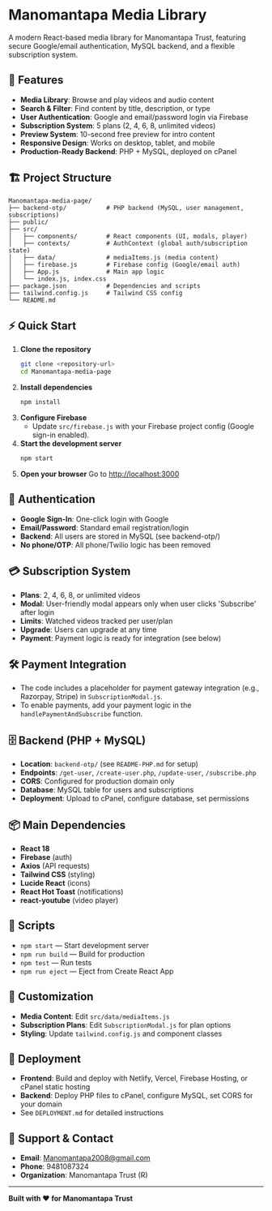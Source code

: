 # Manomantapa Media Library

A modern React-based media library for Manomantapa Trust, featuring secure Google/email authentication, MySQL backend, and a flexible subscription system.

## 🚀 Features
- **Media Library**: Browse and play videos and audio content
- **Search & Filter**: Find content by title, description, or type
- **User Authentication**: Google and email/password login via Firebase
- **Subscription System**: 5 plans (2, 4, 6, 8, unlimited videos)
- **Preview System**: 10-second free preview for intro content
- **Responsive Design**: Works on desktop, tablet, and mobile
- **Production-Ready Backend**: PHP + MySQL, deployed on cPanel

## 🏗️ Project Structure
```
Manomantapa-media-page/
├── backend-otp/           # PHP backend (MySQL, user management, subscriptions)
├── public/
├── src/
│   ├── components/        # React components (UI, modals, player)
│   ├── contexts/          # AuthContext (global auth/subscription state)
│   ├── data/              # mediaItems.js (media content)
│   ├── firebase.js        # Firebase config (Google/email auth)
│   ├── App.js             # Main app logic
│   └── index.js, index.css
├── package.json           # Dependencies and scripts
├── tailwind.config.js     # Tailwind CSS config
└── README.md
```

## ⚡ Quick Start
1. **Clone the repository**
   ```bash
   git clone <repository-url>
   cd Manomantapa-media-page
   ```
2. **Install dependencies**
   ```bash
   npm install
   ```
3. **Configure Firebase**
   - Update `src/firebase.js` with your Firebase project config (Google sign-in enabled).
4. **Start the development server**
   ```bash
   npm start
   ```
5. **Open your browser**
   Go to [http://localhost:3000](http://localhost:3000)

## 🔑 Authentication
- **Google Sign-In**: One-click login with Google
- **Email/Password**: Standard email registration/login
- **Backend**: All users are stored in MySQL (see backend-otp/)
- **No phone/OTP**: All phone/Twilio logic has been removed

## 💳 Subscription System
- **Plans**: 2, 4, 6, 8, or unlimited videos
- **Modal**: User-friendly modal appears only when user clicks 'Subscribe' after login
- **Limits**: Watched videos tracked per user/plan
- **Upgrade**: Users can upgrade at any time
- **Payment**: Payment logic is ready for integration (see below)

## 🛠️ Payment Integration
- The code includes a placeholder for payment gateway integration (e.g., Razorpay, Stripe) in `SubscriptionModal.js`.
- To enable payments, add your payment logic in the `handlePaymentAndSubscribe` function.

## 🗄️ Backend (PHP + MySQL)
- **Location**: `backend-otp/` (see `README-PHP.md` for setup)
- **Endpoints**: `/get-user`, `/create-user.php`, `/update-user`, `/subscribe.php`
- **CORS**: Configured for production domain only
- **Database**: MySQL table for users and subscriptions
- **Deployment**: Upload to cPanel, configure database, set permissions

## 📦 Main Dependencies
- **React 18**
- **Firebase** (auth)
- **Axios** (API requests)
- **Tailwind CSS** (styling)
- **Lucide React** (icons)
- **React Hot Toast** (notifications)
- **react-youtube** (video player)

## 📜 Scripts
- `npm start` — Start development server
- `npm run build` — Build for production
- `npm test` — Run tests
- `npm run eject` — Eject from Create React App

## 📝 Customization
- **Media Content**: Edit `src/data/mediaItems.js`
- **Subscription Plans**: Edit `SubscriptionModal.js` for plan options
- **Styling**: Update `tailwind.config.js` and component classes

## 🚀 Deployment
- **Frontend**: Build and deploy with Netlify, Vercel, Firebase Hosting, or cPanel static hosting
- **Backend**: Deploy PHP files to cPanel, configure MySQL, set CORS for your domain
- See `DEPLOYMENT.md` for detailed instructions

## 🤝 Support & Contact
- **Email**: Manomantapa2008@gmail.com
- **Phone**: 9481087324
- **Organization**: Manomantapa Trust (R)

---
**Built with ❤️ for Manomantapa Trust** 